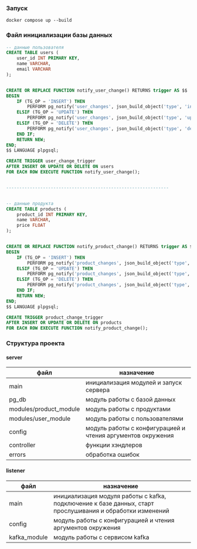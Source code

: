 ### Запуск

```
docker compose up --build
```

### Файл инициализации базы данных

```SQL
-- данные пользователя
CREATE TABLE users (
    user_id INT PRIMARY KEY,
    name VARCHAR,
    email VARCHAR
);


CREATE OR REPLACE FUNCTION notify_user_change() RETURNS trigger AS $$
BEGIN
    IF (TG_OP = 'INSERT') THEN
        PERFORM pg_notify('user_changes', json_build_object('type', 'insert', 'user_id', NEW.user_id, 'name', NEW.name, 'email', NEW.email)::text);
    ELSIF (TG_OP = 'UPDATE') THEN
        PERFORM pg_notify('user_changes', json_build_object('type', 'update', 'user_id', NEW.user_id, 'new_name', NEW.name, 'old_name', OLD.name, 'new_email', NEW.email, 'old_email', OLD.email)::text);
    ELSIF (TG_OP = 'DELETE') THEN
        PERFORM pg_notify('user_changes', json_build_object('type', 'delete', 'user_id', NEW.user_id, 'old_name', OLD.name, 'old_email', OLD.email)::text);
    END IF;
    RETURN NEW;
END;
$$ LANGUAGE plpgsql;

CREATE TRIGGER user_change_trigger
AFTER INSERT OR UPDATE OR DELETE ON users
FOR EACH ROW EXECUTE FUNCTION notify_user_change();


--------------------------------------------------------------


-- данные продукта
CREATE TABLE products (
    product_id INT PRIMARY KEY,
    name VARCHAR,
    price FLOAT
);


CREATE OR REPLACE FUNCTION notify_product_change() RETURNS trigger AS $$
BEGIN
    IF (TG_OP = 'INSERT') THEN
        PERFORM pg_notify('product_changes', json_build_object('type', 'insert', 'product_id', NEW.product_id, 'name', NEW.name, 'price', NEW.price)::text);
    ELSIF (TG_OP = 'UPDATE') THEN
        PERFORM pg_notify('product_changes', json_build_object('type', 'update', 'product_id', NEW.product_id, 'new_name', NEW.name, 'old_name', OLD.name, 'new_price', NEW.price, 'old_price', OLD.price)::text);
    ELSIF (TG_OP = 'DELETE') THEN
        PERFORM pg_notify('product_changes', json_build_object('type', 'delete', 'product_id', NEW.product_id, 'old_name', OLD.name, 'old_price', OLD.price)::text);
    END IF;
    RETURN NEW;
END;
$$ LANGUAGE plpgsql;

CREATE TRIGGER product_change_trigger
AFTER INSERT OR UPDATE OR DELETE ON products
FOR EACH ROW EXECUTE FUNCTION notify_product_change();
```

### Структура проекта

#### server


| файл                   | назначение                                                  |
|------------------------|-------------------------------------------------------------|
| main                   | инициализация модулей и запуск сервера                      |
| pg_db                  | модуль работы с базой данных                                |
| modules/product_module | модуль работы с продуктами                                  |
| modules/user_module    | модуль работы с пользователями                              |
| config                 | модуль работы с конфигурацией и чтения аргументов окружения |
| controller             | функции хэндлеров                                           |
| errors                 | обработка ошибок                                            |

#### listener

| файл         | назначение                                                                                                |
|--------------|-----------------------------------------------------------------------------------------------------------|
| main         | инициализация модуля работы с kafka, подключение к базе данных, старт прослушивания и обработки изменений |
| config       | модуль работы с конфигурацией и чтения аргументов окружения                                               |
| kafka_module | модуль работы с сервисом kafka                                                                            |  
